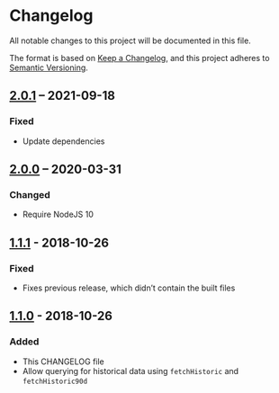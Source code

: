 # Changelog
All notable changes to this project will be documented in this file.

The format is based on [Keep a Changelog](https://keepachangelog.com/en/1.0.0/),
and this project adheres to [Semantic Versioning](https://semver.org/spec/v2.0.0.html).

## [2.0.1] – 2021-09-18
### Fixed
- Update dependencies

## [2.0.0] – 2020-03-31
### Changed
- Require NodeJS 10

## [1.1.1] - 2018-10-26
### Fixed
- Fixes previous release, which didn’t contain the built files

## [1.1.0] - 2018-10-26
### Added
- This CHANGELOG file
- Allow querying for historical data using `fetchHistoric` and `fetchHistoric90d`

[2.0.1]: https://github.com/qqilihq/ecb-euro-exchange-rates/compare/v2.0.0...v2.0.1
[2.0.0]: https://github.com/qqilihq/ecb-euro-exchange-rates/compare/v1.1.1...v2.0.0
[1.1.1]: https://github.com/qqilihq/ecb-euro-exchange-rates/compare/v1.1.0...v1.1.1
[1.1.0]: https://github.com/qqilihq/ecb-euro-exchange-rates/compare/v1.0.1...v1.1.0
